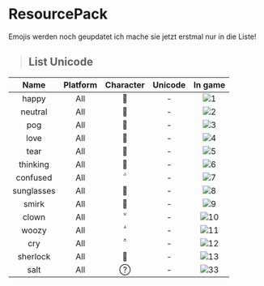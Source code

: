 ﻿# ResourcePack
Emojis werden noch geupdatet ich mache sie jetzt erstmal nur in die Liste!
 > <h2>List Unicode</h2>
 
|               Name               |   Platform   | Character | Unicode |                     In game                    |
|:--------------------------------:|:------------:|:---------:|:-------:|:----------------------------------------------:|
|             happy                   |     All      |          |  -      |![1](https://cdn.discordapp.com/attachments/926824646735716355/926824692730441738/1.png)|
|             neutral                   |     All      |          |  -      |![2](https://cdn.discordapp.com/attachments/926824646735716355/926824692994703360/2.png)|
|             pog                   |     All      |         |  -      |![3](https://cdn.discordapp.com/attachments/926824646735716355/926824689442115624/3.png)|
|             love                   |     All      |          |  -      |![4](https://cdn.discordapp.com/attachments/926824646735716355/926824689622474762/4.png)|
|             tear                   |     All      |          |  -      |![5](https://cdn.discordapp.com/attachments/926824646735716355/926824689765085194/5.png)|
|             thinking                   |     All      |          |  -      |![6](https://cdn.discordapp.com/attachments/926824646735716355/926824692252286976/6.png)|
|             confused                   |     All      |          |  -      |![7](https://cdn.discordapp.com/attachments/926824646735716355/926824692470382603/7.png)|
|             sunglasses                   |     All      |          |  -      |![8](https://cdn.discordapp.com/attachments/926824646735716355/926833818701279302/8.png)|
|             smirk                   |     All      |          |  -      |![9](https://cdn.discordapp.com/attachments/926824646735716355/926833839484071956/9.png)|
|             clown                   |     All      |          |  -      |![10](https://cdn.discordapp.com/attachments/926824646735716355/926836573645979718/10.png)|
|             woozy                   |     All      |          |  -      |![11](https://cdn.discordapp.com/attachments/926824646735716355/926838176344076298/11.png)|
|             cry                   |     All      |          |  -      |![12](https://cdn.discordapp.com/attachments/926824646735716355/926870005365227540/12.png)|
|             sherlock                   |     All      |          |  -      |![13](https://cdn.discordapp.com/attachments/926824646735716355/926872891805556806/13.png)|
|             salt                   |     All      |          |  -      |![33](https://cdn.discordapp.com/attachments/926824646735716355/926858736079888435/33.png)|

